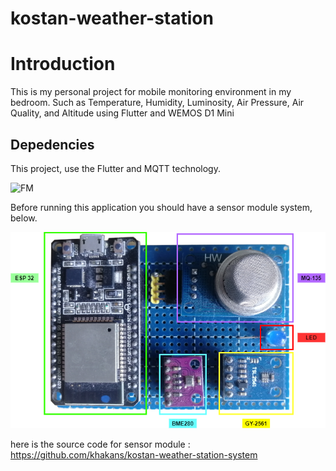 # kostan-weather-station

# Introduction

This is my personal project for mobile monitoring environment in my bedroom. Such as Temperature, Humidity, Luminosity, Air Pressure, Air Quality, and Altitude using Flutter and WEMOS D1 Mini

## Depedencies

This project, use the Flutter and MQTT technology.

![FM](https://i.ibb.co/khxBvvw/kws.png)

Before running this application you should have a sensor module system, below.

![diagram](https://raw.githubusercontent.com/khakans/kostan-weather-station-system/master/kws_diagram.png)

here is the source code for sensor module : https://github.com/khakans/kostan-weather-station-system
